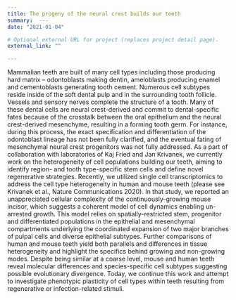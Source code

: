 ```yaml
---
title: The progeny of the neural crest builds our teeth
summary:  ---
date: "2021-01-04"

# Optional external URL for project (replaces project detail page).
external_link: ""

---
```


Mammalian teeth are built of many cell types including those producing hard matrix – odontoblasts making dentin, ameloblasts producing enamel and cementoblasts generating tooth cement. Numerous cell subtypes reside inside of the soft dental pulp and in the surrounding tooth follicle. Vessels and sensory nerves complete the structure of a tooth. Many of these dental cells are neural crest-derived and commit to dental-specific fates because of the crosstalk between the oral epithelium and the neural crest-derived mesenchyme, resulting in a forming tooth germ.  For instance, during this process, the exact specification and differentiation of the odontoblast lineage has not been fully clarified, and the eventual fating of mesenchymal neural crest progenitors was not fully addressed. As a part of collaboration with laboratories of Kaj Fried and Jan Krivanek, we currently work on the heterogeneity of cell populations building our teeth, aiming to identify region- and tooth type-specific stem cells and define novel regenerative strategies. Recently, we utilized single cell transcriptomics to address the cell type heterogeneity in human and mouse teeth (please see Krivanek et al., Nature Communications 2020). In that study, we reported an unappreciated cellular complexity of the continuously-growing mouse incisor, which suggests a coherent model of cell dynamics enabling un-arrested growth. This model relies on spatially-restricted stem, progenitor and differentiated populations in the epithelial and mesenchymal compartments underlying the coordinated expansion of two major branches of pulpal cells and diverse epithelial subtypes. Further comparisons of human and mouse teeth yield both parallels and differences in tissue heterogeneity and highlight the specifics behind growing and non-growing modes. Despite being similar at a coarse level, mouse and human teeth reveal molecular differences and species-specific cell subtypes suggesting possible evolutionary divergence. Today, we continue this work and attempt to investigate phenotypic plasticity of cell types within teeth resulting from regenerative or infection-related stimuli. 